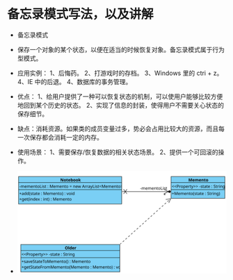 # 备忘录模式写法，以及讲解

- 备忘录模式
- 保存一个对象的某个状态，以便在适当的时候恢复对象。备忘录模式属于行为型模式。

- 应用实例： 1、后悔药。 2、打游戏时的存档。 3、Windows 里的 ctri + z。 4、IE 中的后退。 4、数据库的事务管理。
 
- 优点： 1、给用户提供了一种可以恢复状态的机制，可以使用户能够比较方便地回到某个历史的状态。 2、实现了信息的封装，使得用户不需要关心状态的保存细节。
 
- 缺点：消耗资源。如果类的成员变量过多，势必会占用比较大的资源，而且每一次保存都会消耗一定的内存。
 
- 使用场景： 1、需要保存/恢复数据的相关状态场景。 2、提供一个可回滚的操作。
- ![UML示意图](https://github.com/pigzhuzhu55/Design/blob/master/src/example/memento/15.svg)
